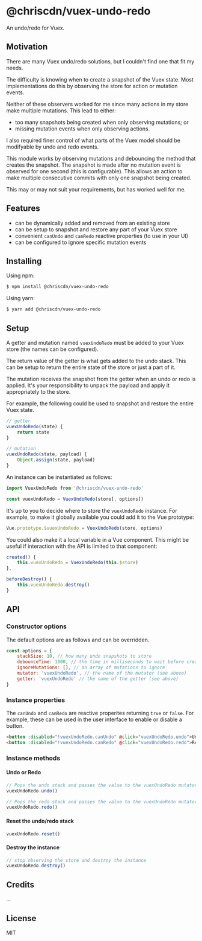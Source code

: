 # @chriscdn/vuex-undo-redo

An undo/redo for Vuex.

## Motivation

There are many Vuex undo/redo solutions, but I couldn't find one that fit my needs.

The difficulty is knowing when to create a snapshot of the Vuex state.  Most implementations do this by observing the store for action or mutation events.

Neither of these observers worked for me since many actions in my store make multiple mutations.  This lead to either:

- too many snapshots being created when only observing mutations; or
- missing mutation events when only observing actions.

I also required finer control of what parts of the Vuex model should be modifyable by undo and redo events.

This module works by observing mutations and debouncing the method that creates the snapshot.  The snapshot is made after no mutation event is observed for one second (this is configurable).  This allows an action to make multiple consecutive commits with only one snapshot being created.

This may or may not suit your requirements, but has worked well for me.

## Features

- can be dynamically added and removed from an existing store
- can be setup to snapshot and restore any part of your Vuex store
- convenient `canUndo` and `canRedo` reactive properties (to use in your UI)
- can be configured to ignore specific mutation events

## Installing

Using npm:

```bash
$ npm install @chriscdn/vuex-undo-redo
```

Using yarn:

```bash
$ yarn add @chriscdn/vuex-undo-redo
```

## Setup

A getter and mutation named `vuexUndoRedo` must be added to your Vuex store (the names can be configured).

The return value of the getter is what gets added to the undo stack.  This can be setup to return the entire state of the store or just a part of it.

The mutation receives the snapshot from the getter when an undo or redo is applied.  It's your responsibility to unpack the payload and apply it appropriately to the store.

For example, the following could be used to snapshot and restore the entire Vuex state.

```js
// getter
vuexUndoRedo(state) {
	return state
}

// mutation
vuexUndoRedo(state, payload) {
	Object.assign(state, payload)
}
```

An instance can be instantiated as follows:

```js
import VuexUndoRedo from '@chriscdn/vuex-undo-redo'

const vuexUndoRedo = VuexUndoRedo(store[, options])
```

It's up to you to decide where to store the `vuexUndoRedo` instance.  For example, to make it globally available you could add it to the Vue prototype:

```js
Vue.prototype.$vuexUndoRedo = VuexUndoRedo(store, options)
````

You could also make it a local variable in a Vue component.  This might be useful if interaction with the API is limited to that component:

```js
created() {
	this.vuexUndoRedo = VuexUndoRedo(this.$store)
},

beforeDestroy() {
	this.vuexUndoRedo.destroy()
}

````

## API

### Constructor options

The default options are as follows and can be overridden.

```js
const options = {
	stackSize: 10, // how many undo snapshots to store
	debounceTime: 1000, // the time in milliseconds to wait before creating a snapshot
	ignoreMutations: [], // an array of mutations to ignore
	mutator: 'vuexUndoRedo', // the name of the mutator (see above)
	getter: 'vuexUndoRedo' // the name of the getter (see above)
}
```

### Instance properties

The `canUndo` and `canRedo` are reactive properites returning `true` or `false`.  For example, these can be used in the user interface to enable or disable a button.

```html
<button :disabled="!vuexUndoRedo.canUndo" @click="vuexUndoRedo.undo">Undo</button>
<button :disabled="!vuexUndoRedo.canRedo" @click="vuexUndoRedo.redo">Redo</button>

```

### Instance methods

#### Undo or Redo

```js
// Pops the undo stack and passes the value to the vuexUndoRedo mutator
vuexUndoRedo.undo()

// Pops the redo stack and passes the value to the vuexUndoRedo mutator
vuexUndoRedo.redo()
```

#### Reset the undo/redo stack

```js
vuexUndoRedo.reset()
```

#### Destroy the instance

```js
// stop observing the store and destroy the instance
vuexUndoRedo.destroy()
````

## Credits

...

## License

MIT